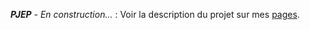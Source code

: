 *__PJEP__ - En construction...* : Voir la description du projet sur mes [pages](https://pages.gabrieldahan.me/).